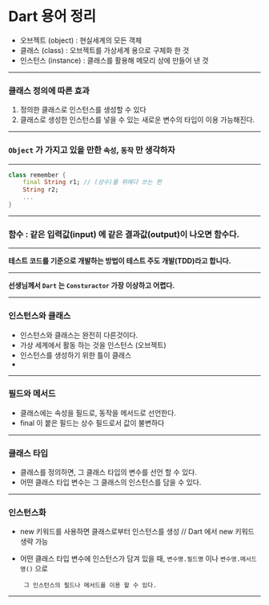 # Dart 용어 정리

- 오브젝트 (object) : 현실세계의 모든 객체
- 클래스 (class) : 오브젝트를 가상세계 용으로 구체화 한 것
- 인스턴스 (instance) : 클래스를 활용해 메모리 상에 만들어 낸 것

---

### 클래스 정의에 따른 효과

1. 정의한 클래스로 인스턴스를 생성할 수 있다
2. 클래스로 생성한 인스턴스를 넣을 수 있는 새로운 변수의 타입이 이용 가능해진다.

---

### `Object` 가 가지고 있을 만한 `속성`, `동작` 만 생각하자

---

```dart
class remember {
	final String r1; // (상수)를 위에다 쓰는 편
	String r2;
	...
}
```

---

### 함수 : 같은 입력값(input) 에 같은 결과값(output)이 나오면 함수다.

---

**테스트 코드를 기준으로 개발하는 방법이 테스트 주도 개발(TDD)라고 합니다.**

---

**선생님께서 `Dart` 는 `Consturactor` 가장 이상하고 어렵다.**

---

### 인스턴스와 클래스

- 인스턴스와 클래스는 완전히 다른것이다.
- 가상 세계에서 활동 하는 것을 인스턴스 (오브젝트)
- 인스턴스를 생성하기 위한 틀이 클래스
-

---

### 필드와 메서드

- 클래스에는 속성을 필드로, 동작을 메서드로 선언한다.
- final 이 붙은 필드는 상수 필드로서 값이 불변하다

---

### 클래스 타입

- 클래스를 정의하면, 그 클래스 타입의 변수를 선언 할 수 있다.
- 어떤 클래스 타입 변수는 그 클래스의 인스턴스를 담을 수 있다.

---

### 인스턴스화

- new 키워드를 사용하면 클래스로부터 인스턴스를 생성 // Dart 에서 new 키워드 생략 가능
- 어떤 클래스 타입 변수에 인스턴스가 담겨 있을 때, `변수명.필드명` 이나 `변수명.메서드명()` 으로

       그 인스턴스의 필드나 메서드를 이용 할 수 있다.

---